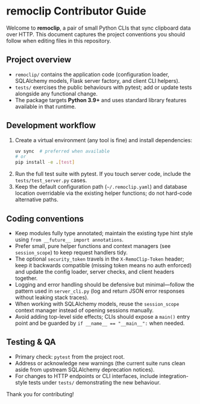 # remoclip Contributor Guide

Welcome to **remoclip**, a pair of small Python CLIs that sync clipboard data over HTTP.
This document captures the project conventions you should follow when editing files in
this repository.

## Project overview
- `remoclip/` contains the application code (configuration loader, SQLAlchemy models,
  Flask server factory, and client CLI helpers).
- `tests/` exercises the public behaviours with pytest; add or update tests alongside
  any functional change.
- The package targets **Python 3.9+** and uses standard library features available in
  that runtime.

## Development workflow
1. Create a virtual environment (any tool is fine) and install dependencies:
   ```bash
   uv sync  # preferred when available
   # or
   pip install -e .[test]
   ```
2. Run the full test suite with pytest. If you touch server code, include the
   `tests/test_server.py` cases.
3. Keep the default configuration path (`~/.remoclip.yaml`) and database location
   overridable via the existing helper functions; do not hard-code alternative paths.

## Coding conventions
- Keep modules fully type annotated; maintain the existing type hint style using
  `from __future__ import annotations`.
- Prefer small, pure helper functions and context managers (see `session_scope`) to keep
  request handlers tidy.
- The optional `security_token` travels in the `X-RemoClip-Token` header; keep it
  backwards compatible (missing token means no auth enforced) and update the config
  loader, server checks, and client headers together.
- Logging and error handling should be defensive but minimal—follow the pattern used in
  `server_cli.py` (log and return JSON error responses without leaking stack traces).
- When working with SQLAlchemy models, reuse the `session_scope` context manager instead
  of opening sessions manually.
- Avoid adding top-level side effects; CLIs should expose a `main()` entry point and be
  guarded by `if __name__ == "__main__":` when needed.

## Testing & QA
- Primary check: `pytest` from the project root.
- Address or acknowledge new warnings (the current suite runs clean aside from upstream
  SQLAlchemy deprecation notices).
- For changes to HTTP endpoints or CLI interfaces, include integration-style tests under
  `tests/` demonstrating the new behaviour.

Thank you for contributing!
